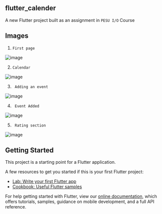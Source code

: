 ## flutter_calender

A new Flutter project built as an assignment in ``` PESU I/O ``` Course

## Images
1. ```First page```


![image](https://user-images.githubusercontent.com/92267208/192569003-cc27aca3-ed46-4dc4-8b3b-68a3ff600c5a.png)



2. ```Calendar```


![image](https://user-images.githubusercontent.com/92267208/192569165-71cf0407-80cf-43f0-a92f-0f5d8b0bcc48.png)



3. ``` Adding an event```



![image](https://user-images.githubusercontent.com/92267208/192570934-93a194a8-4bc3-4729-9b11-013e587e86e7.png)



4. ``` Event Added```



![image](https://user-images.githubusercontent.com/92267208/192571015-07b564b7-a7ce-48b7-8882-4f56b3b8ccb0.png)



5. ``` Rating section```


![image](https://user-images.githubusercontent.com/92267208/192571094-66195b3a-b88d-4775-a71d-041e3ebf1818.png)



## Getting Started

This project is a starting point for a Flutter application.

A few resources to get you started if this is your first Flutter project:

- [Lab: Write your first Flutter app](https://flutter.dev/docs/get-started/codelab)
- [Cookbook: Useful Flutter samples](https://flutter.dev/docs/cookbook)

For help getting started with Flutter, view our
[online documentation](https://flutter.dev/docs), which offers tutorials,
samples, guidance on mobile development, and a full API reference.
